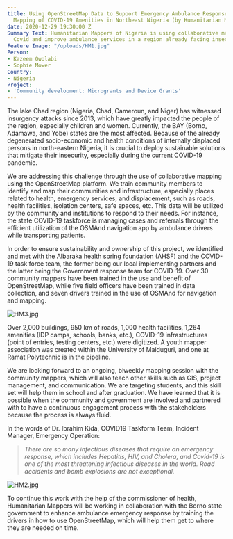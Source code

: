 ```yaml
---
title: Using OpenStreetMap Data to Support Emergency Ambulance Response Service and
  Mapping of COVID-19 Amenities in Northeast Nigeria (by Humanitarian Mappers)
date: 2020-12-29 19:30:00 Z
Summary Text: Humanitarian Mappers of Nigeria is using collaborative mapping to track
  Covid and improve ambulance services in a region already facing insecurity and conflict.
Feature Image: "/uploads/HM1.jpg"
Person:
- Kazeem Owolabi
- Sophie Mower
Country:
- Nigeria
Project:
- 'Community development: Microgrants and Device Grants'
---
```


The lake Chad region (Nigeria, Chad, Cameroun, and Niger) has witnessed insurgency attacks since 2013, which have greatly impacted the people of the region, especially children and women. Currently, the BAY (Borno, Adamawa, and Yobe) states are the most affected. Because of the already degenerated socio-economic and health conditions of internally displaced persons in north-eastern Nigeria, it is crucial to deploy sustainable solutions that mitigate their insecurity, especially during the current COVID-19 pandemic.

We are addressing this challenge through the use of collaborative mapping using the OpenStreetMap platform. We train community members to identify and map their communities and infrastructure, especially places related to health, emergency services, and displacement, such as roads, health facilities, isolation centers, safe spaces, etc. This data will be utilized by the community and institutions to respond to their needs. For instance, the state COVID-19 taskforce is managing cases and referrals through the efficient utilization of the OSMAnd navigation app by ambulance drivers while transporting patients.

In order to ensure sustainability and ownership of this project, we identified and met with the Albaraka health spring foundation (AHSF) and the COVID-19 task force team, the former being our local implementing partners and the latter being the Government response team for COVID-19. Over 30 community mappers have been trained in the use and benefit of OpenStreetMap, while five field officers have been trained in data collection, and seven drivers trained in the use of OSMAnd for navigation and mapping.

![HM3.jpg](/uploads/HM3.jpg)

Over 2,000 buildings, 950 km of roads, 1,000 health facilities, 1,264 amenities (IDP camps, schools, banks, etc.), COVID-19 infrastructures (point of entries, testing centers, etc.) were digitized. A youth mapper association was created within the University of Maiduguri, and one at Ramat Polytechnic is in the pipeline.

We are looking forward to an ongoing, biweekly mapping session with the community mappers, which will also teach other skills such as GIS, project management, and communication. We are targeting students, and this skill set will help them in school and after graduation. We have learned that it is possible when the community and government are involved and partnered with to have a continuous engagement process with the stakeholders because the process is always fluid.

In the words of Dr. Ibrahim Kida, COVID19 Taskform Team, Incident Manager, Emergency Operation: 
> *There are so many infectious diseases that require an emergency response, which includes Hepatitis, HIV, and Cholera, and Covid-19 is one of the most threatening infectious diseases in the world. Road accidents and bomb explosions are not exceptional.*

![HM2.jpg](/uploads/HM2.jpg)

To continue this work with the help of the commissioner of health, Humanitarian Mappers will be working in collaboration with the Borno state government to enhance ambulance emergency response by training the drivers in how to use OpenStreetMap, which will help them get to where they are needed on time.
